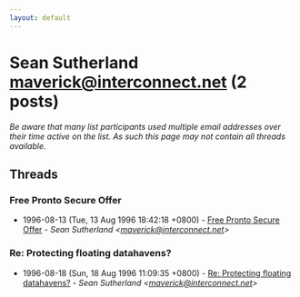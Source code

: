 ```yaml
---
layout: default
---
```


# Sean Sutherland <maverick@interconnect.net> (2 posts)

_Be aware that many list participants used multiple email addresses over their time active on the list. As such this page may not contain all threads available._

## Threads

### Free Pronto Secure Offer
+ 1996-08-13 (Tue, 13 Aug 1996 18:42:18 +0800) - [Free Pronto Secure Offer](/archive/1996/08/b63b82aaf05fb44b2f1ead21a1c8fa71ee481b2d21b59129e388779a66e0d737) - _Sean Sutherland \<maverick@interconnect.net\>_

### Re: Protecting floating datahavens?
+ 1996-08-18 (Sun, 18 Aug 1996 11:09:35 +0800) - [Re: Protecting floating datahavens?](/archive/1996/08/33d2a2f4438cf0d83e946d4a15d6e266d73f9c9930db34dcd6ef0d546e87a0bc) - _Sean Sutherland \<maverick@interconnect.net\>_

